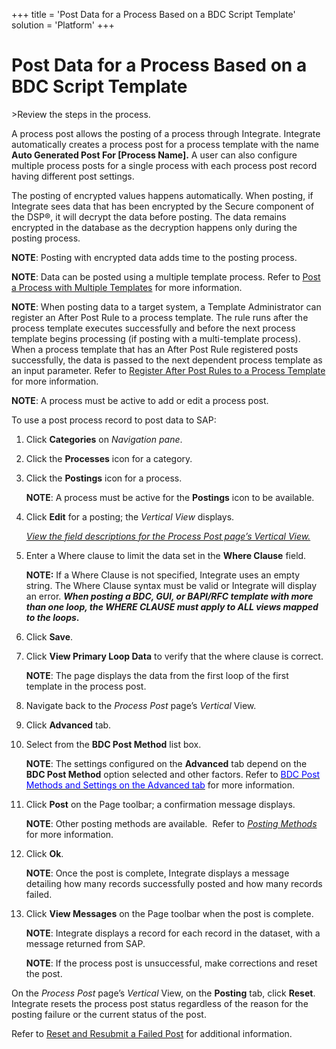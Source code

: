 +++
title = 'Post Data for a Process Based on a BDC Script Template'
solution = 'Platform'
+++

# Post Data for a Process Based on a BDC Script Template

<span id="Post Data using a BDC Script Steps" class="popUpLink">\>Review
the steps in the process. </span>

A process post allows the posting of a process through Integrate.
Integrate automatically creates a process post for a process template
with the name **Auto Generated Post For \[Process Name\].** A user can
also configure multiple process posts for a single process with each
process post record having different post settings.

<span class="Body">The posting of encrypted values happens
automatically. When posting, if Integrate sees data that has been
encrypted by</span> the Secure component of the DSP®, it will decrypt
the data before posting. The data remains encrypted in the database as
the decryption happens only during the posting process.

**NOTE**: Posting with encrypted data adds time to the posting process.

<span style="font-weight: bold;">NOTE</span>: Data can be posted using a
multiple template process. Refer to [Post a Process with Multiple
Templates](Post_a_Process_with_Multiple_Templates.htm) for more
information.

<span style="font-weight: bold;">NOTE</span>: When posting data to a
target system, a Template Administrator can register an After Post Rule
to a process template. The rule runs after the process template executes
successfully and before the next process template begins processing (if
posting with a multi-template process). When a process template that has
an After Post Rule registered posts successfully, the data is passed to
the next dependent process template as an input parameter. Refer to
[Register After Post Rules to a Process
Template](Register_After_Post_Rules_to_a_Process_Template_Overview.htm)
for more information.

**NOTE**: A process must be active to add or edit a process post.

To use a post process record to post data to SAP:

1.  Click **Categories** on *Navigation pane*.

2.  Click the **Processes** icon for a category.

3.  Click the **Postings** icon for a process.
    
    **NOTE**: A process must be active for the **Postings** icon to be
    available.

4.  Click **Edit** for a posting; the *Vertical View* displays. 
    
    *[View the field descriptions for the Process Post page’s Vertical
    View.](../Page_Desc/Process_Post_H.htm#Process_Post_V_All_Tabs)*

5.  Enter a Where clause to limit the data set in the **Where Clause**
    field.
    
    **NOTE:** If a Where Clause is not specified, Integrate uses an
    empty string. The Where Clause syntax must be valid or Integrate
    will display an error. ***When posting a BDC, GUI, or BAPI/RFC
    template with more than one loop, the WHERE CLAUSE must apply to ALL
    views mapped to the loops*.**

6.  Click **Save**.

7.  Click **View Primary Loop Data** to verify that the where clause is
    correct.
    
    **NOTE**: The page displays the data from the first loop of the
    first template in the process post.

8.  Navigate back to the *Process Post* page’s *Vertical* View.

9.  Click **Advanced** tab.

10. Select from the **BDC Post Method** list box.
    
    **NOTE**: The settings configured on the **Advanced** tab depend on
    the **BDC Post Method** option selected and other factors. Refer to
    [*<span style="color: #0000ff;font-style: normal;">BDC Post Methods
    and Settings on the Advanced
    tab</span>*](../Page_Desc/BDCPostMethodsSettingsAdvTab.htm) for more
    information.

11. Click **Post** on the Page toolbar; a confirmation message displays.
    
    **NOTE**: Other posting methods are available.  Refer to
    *<span style="color: #0000ff;">[Posting
    Methods](Posting_Methods.htm)</span>* for more information.

12. Click **Ok**.
    
    **NOTE**: Once the post is complete, Integrate displays a message
    detailing how many records successfully posted and how many records
    failed.

13. Click **View Messages** on the Page toolbar when the post is
    complete.
    
    **NOTE**: Integrate displays a record for each record in the
    dataset, with a message returned from SAP.
    
    **NOTE**: If the process post is unsuccessful, make corrections and
    reset the post.

On the *Process Post* page’s *Vertical* View, on the **Posting** tab,
click **Reset**. Integrate resets the process post status regardless of
the reason for the posting failure or the current status of the post.

Refer to [Reset and Resubmit a Failed
Post](Reset_and_Resubmit_a_Failed_Post.htm) for additional information.
